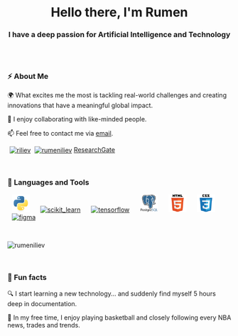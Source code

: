 <h1 align="center">Hello there, I'm Rumen</h1>
<h3 align="center">I have a deep passion for Artificial Intelligence and Technology</h3>

<br><br><h3 align="left">⚡ About Me</h3>
<p>🌍 What excites me the most is tackling real-world challenges and creating innovations that have a meaningful global impact.</p>
<p>🤝 I enjoy collaborating with like-minded people. </p>
<p>📫  Feel free to contact me via <a href="mailto:rumen.iliev50@gmail.com">email</a>.</p>
<p align="left">
 <a href="https://instagram.com/riliev" target="blank"><img align="center" src="https://raw.githubusercontent.com/rahuldkjain/github-profile-readme-generator/master/src/images/icons/Social/instagram.svg" alt="riliev" height="30" width="40" hspace="5"/></a>
<a href="https://kaggle.com/rumeniliev" target="blank"><img align="center" src="https://raw.githubusercontent.com/rahuldkjain/github-profile-readme-generator/master/src/images/icons/Social/kaggle.svg" alt="rumeniliev" height="30" width="40"/></a>
<a href="https://www.researchgate.net/profile/Rumen-Iliev-4?ev=hdr_xprf">ResearchGate</a></p>

<br><h3 align="left">🔧 Languages and Tools</h3>
<p align="left"> 
 <a href="https://www.python.org" target="_blank" rel="noreferrer"><img src="https://raw.githubusercontent.com/devicons/devicon/master/icons/python/python-original.svg" alt="python" width="40" height="40" hspace="10"/></a>
 <a href="https://scikit-learn.org/" target="_blank" rel="noreferrer"><img src="https://upload.wikimedia.org/wikipedia/commons/0/05/Scikit_learn_logo_small.svg" alt="scikit_learn" width="40" height="40" hspace="10"/></a>
 <a href="https://www.tensorflow.org" target="_blank" rel="noreferrer"><img src="https://www.vectorlogo.zone/logos/tensorflow/tensorflow-icon.svg" alt="tensorflow" width="40" height="40" hspace="10"/></a>
 <a href="https://www.postgresql.org" target="_blank" rel="noreferrer"><img src="https://raw.githubusercontent.com/devicons/devicon/master/icons/postgresql/postgresql-original-wordmark.svg" alt="postgresql" width="40" height="40" hspace="10"/></a>
 <a href="https://www.w3.org/html/" target="_blank" rel="noreferrer"><img src="https://raw.githubusercontent.com/devicons/devicon/master/icons/html5/html5-original-wordmark.svg" alt="html5" width="40" height="40" hspace="10"/></a>
 <a href="https://www.w3schools.com/css/" target="_blank" rel="noreferrer"><img src="https://raw.githubusercontent.com/devicons/devicon/master/icons/css3/css3-original-wordmark.svg" alt="css3" width="40" height="40" hspace="10"/></a>
 <a href="https://www.figma.com/" target="_blank" rel="noreferrer"><img src="https://www.vectorlogo.zone/logos/figma/figma-icon.svg" alt="figma" width="40" height="40" hspace="10"/></a> </p>

<br><p><img align="center" src="https://github-readme-stats.vercel.app/api/top-langs?username=rumeniliev&show_icons=true&locale=en&layout=compact" alt="rumeniliev"/></p>

 <br><h3 align="left">🎉 Fun facts</h3>
 <p>🔍 I start learning a new technology… and suddenly find myself 5 hours deep in documentation.</p>
<p>🏀 In my free time, I enjoy playing basketball and closely following every NBA news, trades and trends.</p>
